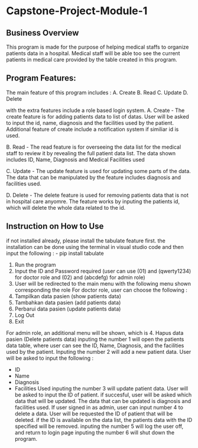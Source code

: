# Capstone-Project-Module-1
## Business Overview

This program is made for the purpose of helping medical staffs to organize patients data in a hospital. Medical staff will be able too see the current patients in medical care provided by the table created in this program.

## Program Features:
The  main feature of this program includes :
A. Create
B. Read
C. Update
D. Delete

with the extra features include a role based login system.
A. Create - The create feature is for adding patients data to list of datas. User will be asked to input the id, name, diagnosis and the facilities used by the patient. Additional feature of create include a notification system if similiar id is used.

B. Read - The read feature is for overseeing the data list for the medical staff to review it by revealing the full patient data list. The data shown includes ID, Name, Diagnosis and Medical Facilities used

C. Update - The update feature is used for updating some parts of the data. The data that can be manipulated by the feature includes diagnosis and facilities used.

D. Delete - The delete feature is used for removing patients data that is not in hospital care anyomre. The feature works by inputing the patients id, which will delete the whole data related to the id.

## Instruction on How to Use
if not installed already, please install the tabulate feature first. the installation can be done using the terminal in visual studio code and then input the following : - pip install tabulate
1. Run the program
2. Input the ID and Password required (user can use (01) and (qwerty1234) for doctor role and (02) and (abcdefg) for admin role)
3. User will be redirected to the main menu with the following menu shown corresponding the role 
For doctor role, user can choose the following : 
1. Tampilkan data pasien (show patients data)
2. Tambahkan data pasien (add patients data)
3. Perbarui data pasien (update patients data)
5. Log Out
6. Exit

For admin role, an additional menu will be shown, which is 4. Hapus data pasien (Delete patients data)
inputing the number 1 will open the patients data table, where user can see the ID, Name, Diagnosis, and the facilities used by the patient.
Inputing the number 2 will add a new patient data. User will be asked to input the following :
- ID
- Name
- Diagnosis
- Facilities Used
inputing the number 3 will update patient data. User will be asked to input the ID of patient. if succesful, user will be asked which data that will be updated. The data that can be updated is diagnosis and facilities used.
If user signed in as admin, user can input number 4 to delete a data. User will be requested the ID of patient that will be deleted. if the ID is available on the data list, the patients data with the ID specified will be removed.
inputing the number 5 will log the user off, and return to login page
inputing the number 6 will shut down the program.

